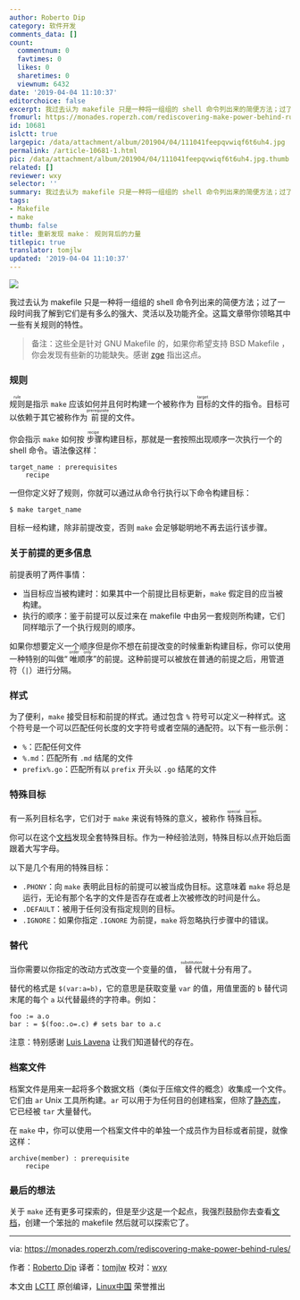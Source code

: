 ```yaml
---
author: Roberto Dip
category: 软件开发
comments_data: []
count:
  commentnum: 0
  favtimes: 0
  likes: 0
  sharetimes: 0
  viewnum: 6432
date: '2019-04-04 11:10:37'
editorchoice: false
excerpt: 我过去认为 makefile 只是一种将一组组的 shell 命令列出来的简便方法；过了一段时间我了解到它们是有多么的强大、灵活以及功能齐全。这篇文章带你领略其中一些有关规则的特性。
fromurl: https://monades.roperzh.com/rediscovering-make-power-behind-rules/
id: 10681
islctt: true
largepic: /data/attachment/album/201904/04/111041feepqvwiqf6t6uh4.jpg
permalink: /article-10681-1.html
pic: /data/attachment/album/201904/04/111041feepqvwiqf6t6uh4.jpg.thumb.jpg
related: []
reviewer: wxy
selector: ''
summary: 我过去认为 makefile 只是一种将一组组的 shell 命令列出来的简便方法；过了一段时间我了解到它们是有多么的强大、灵活以及功能齐全。这篇文章带你领略其中一些有关规则的特性。
tags:
- Makefile
- make
thumb: false
title: 重新发现 make： 规则背后的力量
titlepic: true
translator: tomjlw
updated: '2019-04-04 11:10:37'
---
```


![](/data/attachment/album/201904/04/111041feepqvwiqf6t6uh4.jpg)


我过去认为 makefile 只是一种将一组组的 shell 命令列出来的简便方法；过了一段时间我了解到它们是有多么的强大、灵活以及功能齐全。这篇文章带你领略其中一些有关规则的特性。



> 
> 备注：这些全是针对 GNU Makefile 的，如果你希望支持 BSD Makefile ，你会发现有些新的功能缺失。感谢 [zge](https://lobste.rs/u/zge) 指出这点。
> 
> 
> 


### 规则


<ruby> 规则 <rt>  rule </rt></ruby>是指示 `make` 应该如何并且何时构建一个被称作为<ruby> 目标 <rt>  target </rt></ruby>的文件的指令。目标可以依赖于其它被称作为<ruby> 前提 <rt>  prerequisite </rt></ruby>的文件。


你会指示 `make` 如何按<ruby> 步骤 <rt>  recipe </rt></ruby>构建目标，那就是一套按照出现顺序一次执行一个的 shell 命令。语法像这样：



```
target_name : prerequisites
    recipe
```

一但你定义好了规则，你就可以通过从命令行执行以下命令构建目标：



```
$ make target_name
```

目标一经构建，除非前提改变，否则 `make` 会足够聪明地不再去运行该步骤。


### 关于前提的更多信息


前提表明了两件事情：


* 当目标应当被构建时：如果其中一个前提比目标更新，`make` 假定目的应当被构建。
* 执行的顺序：鉴于前提可以反过来在 makefile 中由另一套规则所构建，它们同样暗示了一个执行规则的顺序。


如果你想要定义一个顺序但是你不想在前提改变的时候重新构建目标，你可以使用一种特别的叫做“<ruby> 唯顺序 <rt>  order only </rt></ruby>”的前提。这种前提可以被放在普通的前提之后，用管道符（`|`）进行分隔。


### 样式


为了便利，`make` 接受目标和前提的样式。通过包含 `%` 符号可以定义一种样式。这个符号是一个可以匹配任何长度的文字符号或者空隔的通配符。以下有一些示例：


* `%`：匹配任何文件
* `%.md`：匹配所有 `.md` 结尾的文件
* `prefix%.go`：匹配所有以 `prefix` 开头以 `.go` 结尾的文件


### 特殊目标


有一系列目标名字，它们对于 `make` 来说有特殊的意义，被称作<ruby> 特殊目标 <rt>  special target </rt></ruby>。


你可以在这个[文档](https://www.gnu.org/software/make/manual/make.html#Special-Targets)发现全套特殊目标。作为一种经验法则，特殊目标以点开始后面跟着大写字母。


以下是几个有用的特殊目标：


* `.PHONY`：向 `make` 表明此目标的前提可以被当成伪目标。这意味着 `make` 将总是运行，无论有那个名字的文件是否存在或者上次被修改的时间是什么。
* `.DEFAULT`：被用于任何没有指定规则的目标。
* `.IGNORE`：如果你指定 `.IGNORE` 为前提，`make` 将忽略执行步骤中的错误。


### 替代


当你需要以你指定的改动方式改变一个变量的值，<ruby> 替代 <rt>  substitution </rt></ruby>就十分有用了。


替代的格式是 `$(var:a=b)`，它的意思是获取变量 `var` 的值，用值里面的 `b` 替代词末尾的每个 `a` 以代替最终的字符串。例如：



```
foo := a.o
bar : = $(foo:.o=.c) # sets bar to a.c
```

注意：特别感谢 [Luis Lavena](https://twitter.com/luislavena/) 让我们知道替代的存在。


### 档案文件


档案文件是用来一起将多个数据文档（类似于压缩文件的概念）收集成一个文件。它们由 `ar` Unix 工具所构建。`ar` 可以用于为任何目的创建档案，但除了[静态库](http://tldp.org/HOWTO/Program-Library-HOWTO/static-libraries.html)，它已经被 `tar` 大量替代。


在 `make` 中，你可以使用一个档案文件中的单独一个成员作为目标或者前提，就像这样：



```
archive(member) : prerequisite 
    recipe
```

### 最后的想法


关于 `make` 还有更多可探索的，但是至少这是一个起点，我强烈鼓励你去查看[文档](https://www.gnu.org/software/make/manual/make.html)，创建一个笨拙的 makefile 然后就可以探索它了。




---


via: <https://monades.roperzh.com/rediscovering-make-power-behind-rules/>


作者：[Roberto Dip](https://monades.roperzh.com) 译者：[tomjlw](https://github.com/tomjlw) 校对：[wxy](https://github.com/wxy)


本文由 [LCTT](https://github.com/LCTT/TranslateProject) 原创编译，[Linux中国](https://linux.cn/) 荣誉推出